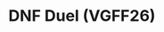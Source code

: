 ---
title: "DNF Duel (VGFF26)"
permalink: /events/vgff26/dnfd
game: "DNFD"
game_name: "DNF Duel"
event: "Vortex Gallery x Frosty Faustings XVIII"
layout: vgff26/game
---